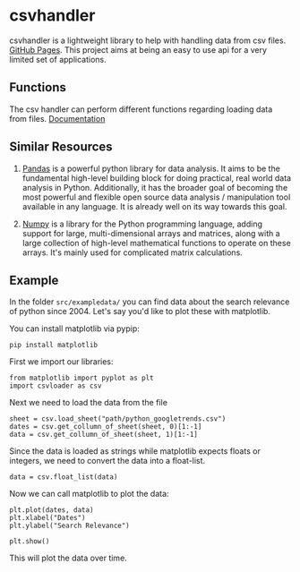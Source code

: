 # csvhandler

csvhandler is a lightweight library to help with handling data from csv files.
[GitHub Pages](http://dapfiduck.github.io/csvhandler).
This project aims at being an easy to use api for a very limited set of applications.

## Functions
The csv handler can perform different functions regarding loading data from files. [Documentation](./docs/functions)

## Similar Resources
1. [Pandas](https://github.com/pandas-dev/pandas) is a powerful python library for data analysis. It aims to be the fundamental high-level building block for doing practical, real world data analysis in Python. Additionally, it has the broader goal of becoming the most powerful and flexible open source data analysis / manipulation tool available in any language. It is already well on its way towards this goal.

2. [Numpy](https://github.com/numpy/numpy) is a library for the Python programming language, adding support for large, multi-dimensional arrays and matrices, along with a large collection of high-level mathematical functions to operate on these arrays. It's mainly used for complicated matrix calculations.

## Example
In the folder ``src/exampledata/`` you can find data about the search relevance of python since 2004. Let's say you'd like to plot these with matplotlib.

You can install matplotlib via pypip:
```
pip install matplotlib
```

First we import our libraries:
```
from matplotlib import pyplot as plt
import csvloader as csv
```

Next we need to load the data from the file
```
sheet = csv.load_sheet("path/python_googletrends.csv")
dates = csv.get_collumn_of_sheet(sheet, 0)[1:-1]
data = csv.get_collumn_of_sheet(sheet, 1)[1:-1]
```

Since the data is loaded as strings while matplotlib expects floats or integers, we need to convert the data into a float-list.

```
data = csv.float_list(data)
```

Now we can call matplotlib to plot the data:
```
plt.plot(dates, data)
plt.xlabel("Dates")
plt.ylabel("Search Relevance")

plt.show()
```

This will plot the data over time.
